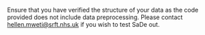 Ensure that you have verified the structure of your data as the code provided does not include data preprocessing.
Please contact hellen.mweti@srft.nhs.uk if you wish to test SaDe out.
